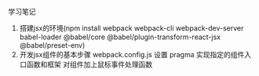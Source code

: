 学习笔记
1. 搭建jsx的环境(npm install webpack webpack-cli webpack-dev-server babel-loader @babel/core @babel/plugin-transform-react-jsx @babel/preset-env)
2. 开发jsx组件的基本步骤
   webpack.config.js 设置 pragma
   实现指定的组件入口函数和框架
   对组件加上鼠标事件处理函数 
